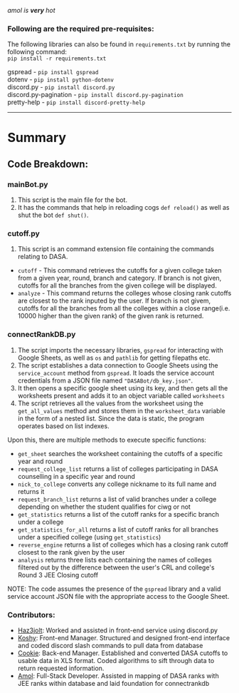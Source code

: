 _amol is **very** hot_


### Following are the required pre-requisites:
The following libraries can also be found in `requirements.txt` by running the following command:  
`pip install -r requirements.txt`

gspread - `pip install gspread`  
dotenv - `pip install python-dotenv`  
discord.py - `pip install discord.py`  
discord.py-pagination - `pip install discord.py-pagination`  
pretty-help - `pip install discord-pretty-help`   

---

# Summary

## Code Breakdown:

### mainBot.py
1. This script is the main file for the bot.
2. It has the commands that help in reloading cogs `def reload()` as well as shut the bot `def shut()`.

### cutoff.py
1. This script is an command extension file containing the commands relating to DASA.
- `cutoff` - This command retrieves the cutoffs for a given college taken from a given year, round, branch and category. If branch is not given, cutoffs for all the      branches from the given college will be displayed.  
- `analyze` - This command returns the colleges whose closing rank cutoffs are closest to the rank inputed by the user. If branch is not givem, cutoffs for all the branches from all the colleges within a close range(i.e. 10000 higher than the given rank) of the given rank is returned.  

### connectRankDB.py

1. The script imports the necessary libraries, `gspread` for interacting with Google Sheets, as well as `os` and `pathlib` for getting filepaths etc.
2. The script establishes a data connection to Google Sheets using the `service_account` method from `gspread`. It loads the service account credentials from a JSON file named `"DASABot/db_key.json"`.
4. It then opens a specific google sheet using its key, and then gets all the worksheets present and adds it to an object variable called `worksheets`
5. The script retrieves all the values from the worksheet using the `get_all_values` method and stores them in the `worksheet_data` variable in the form of a nested list. Since the data is static, the program operates based on list indexes.

Upon this, there are multiple methods to execute specific functions:

- `get_sheet` searches the worksheet containing the cutoffs of a specific year and round
- `request_college_list` returns a list of colleges participating in DASA counselling in a specific year and round
- `nick_to_college` converts any college nickname to its full name and returns it
- `request_branch_list` returns a list of valid branches under a college depending on whether the student qualifies for ciwg or not
- `get_statistics` returns a list of the cutoff ranks for a specific branch under a college
- `get_statistics_for_all` returns a list of cutoff ranks for all branches under a specified college (using `get_statistics`)
- `reverse_engine` returns a list of colleges which has a closing rank cutoff closest to the rank given by the user  
- `analysis` returns three lists each containing the names of colleges filtered out by the difference between the user's CRL and college's Round 3 JEE Closing cutoff  

NOTE: The code assumes the presence of the `gspread` library and a valid service account JSON file with the appropriate access to the Google Sheet.

### Contributors:

- [Haz3jolt](https://github.com/Haz3-jolt): Worked and assisted in front-end service using discord.py
- [Koshy](https://github.com/koshyj8): Front-end Manager. Structured and designed front-end interface and coded discord slash commands to pull data from database
- [Cookie](https://github.com/CookieOnCode): Back-end Manager. Established and converted DASA cutoffs to usable data in XLS format. Coded algorithms to sift through data to return requested information. 
- [Amol](https://github.com/AmolOnGitHub): Full-Stack Developer. Assisted in mapping of DASA ranks with JEE ranks within database and laid foundation for connectrankdb



